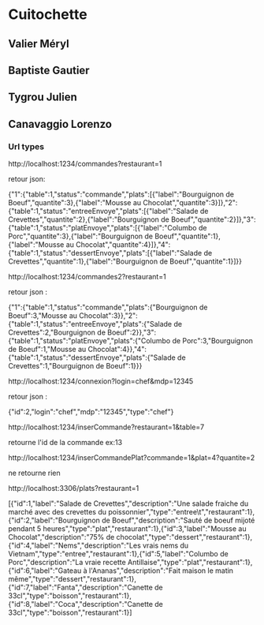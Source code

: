 # Cuitochette
## Valier Méryl
## Baptiste Gautier
## Tygrou Julien
## Canavaggio Lorenzo





### Url types

http://localhost:1234/commandes?restaurant=1

retour json:

{"1":{"table":1,"status":"commande","plats":[{"label":"Bourguignon de Boeuf","quantite":3},{"label":"Mousse au Chocolat","quantite":3}]},"2":{"table":1,"status":"entreeEnvoye","plats":[{"label":"Salade de Crevettes","quantite":2},{"label":"Bourguignon de Boeuf","quantite":2}]},"3":{"table":1,"status":"platEnvoye","plats":[{"label":"Columbo de Porc","quantite":3},{"label":"Bourguignon de Boeuf","quantite":1},{"label":"Mousse au Chocolat","quantite":4}]},"4":{"table":1,"status":"dessertEnvoye","plats":[{"label":"Salade de Crevettes","quantite":1},{"label":"Bourguignon de Boeuf","quantite":1}]}}


http://localhost:1234/commandes2?restaurant=1

retour json : 

{"1":{"table":1,"status":"commande","plats":{"Bourguignon de Boeuf":3,"Mousse au Chocolat":3}},"2":{"table":1,"status":"entreeEnvoye","plats":{"Salade de Crevettes":2,"Bourguignon de Boeuf":2}},"3":{"table":1,"status":"platEnvoye","plats":{"Columbo de Porc":3,"Bourguignon de Boeuf":1,"Mousse au Chocolat":4}},"4":{"table":1,"status":"dessertEnvoye","plats":{"Salade de Crevettes":1,"Bourguignon de Boeuf":1}}}


http://localhost:1234/connexion?login=chef&mdp=12345

retour json : 

{"id":2,"login":"chef","mdp":"12345","type":"chef"}


http://localhost:1234/inserCommande?restaurant=1&table=7

retourne l'id de la commande ex:13


http://localhost:1234/inserCommandePlat?commande=1&plat=4?quantite=2

ne retourne rien


http://localhost:3306/plats?restaurant=1

[{"id":1,"label":"Salade de Crevettes","description":"Une salade fraiche du marché avec des crevettes du poissonnier","type":"entree\t","restaurant":1},{"id":2,"label":"Bourguignon de Boeuf","description":"Sauté de boeuf mijoté pendant 5 heures","type":"plat","restaurant":1},{"id":3,"label":"Mousse au Chocolat","description":"75% de chocolat","type":"dessert","restaurant":1},{"id":4,"label":"Nems","description":"Les vrais nems du Vietnam","type":"entree","restaurant":1},{"id":5,"label":"Columbo de Porc","description":"La vraie recette Antillaise","type":"plat","restaurant":1},{"id":6,"label":"Gateau à l'Ananas","description":"Fait maison le matin même","type":"dessert","restaurant":1},{"id":7,"label":"Fanta","description":"Canette de 33cl","type":"boisson","restaurant":1},{"id":8,"label":"Coca","description":"Canette de 33cl","type":"boisson","restaurant":1}]
